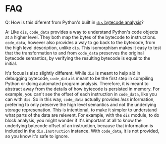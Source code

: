 # FAQ

Q: How is this diferent from Python's built in [`dis` bytecode analysis](https://docs.python.org/3/library/dis.html#bytecode-analysis)?

A: Like `dis`, `code_data` provides a way to understand Python's code objects at a higher level. They both map the bytes of the bytecode to instructions. `code_data`, however also provides a way to go back to the bytecode, from the high level description, unlike `dis`. This isomorphism makes it easy to test that the transformation to and from `code_data` preserves the original bytecode semantics, by verifying the resulting bytecode is equal to the initial.

It's focus is also slightly different. While `dis` is meant to help aid in debugging bytecode, `code_data` is meant to be the first step in compiling Python or doing automated program analysis. Therefore, it is meant to abstract away from the details of how bytecode is persisted in memory. For example, you can't see the offset of each instruction in `code_data`, like you can with `dis`. So in this way, `code_data` actually provides _less_ information, prefering to only preserve the high level semantics and not the underlying storage represenation. This is intentional, to make it simpler to understand what parts of the data are relevent. For example, with the `dis` module, to do block analysis, you might wonder if it's important at all to know the underlying bytecode offset of an instruction, because that information is included in the `dis.Instruction` instance. With `code_data`, it is not provided, so you know it's safe to ignore.
